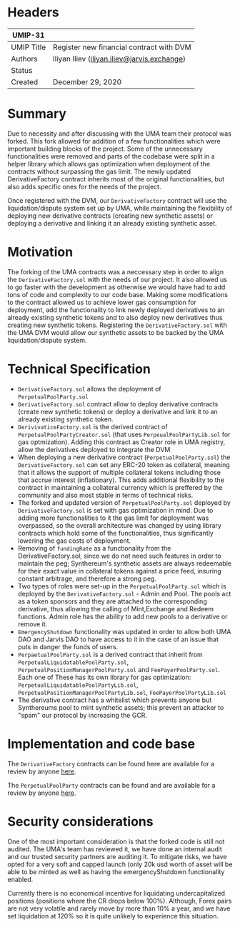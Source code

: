 # Headers

| UMIP-31  |                                                                                                                                          |
|------------|------------------------------------------------------------------------------------------------------------------------------------------|
| UMIP Title | Register new financial contract with DVM                                                                                                |
| Authors    | Iliyan Iliev (iliyan.iliev@jarvis.exchange) |
| Status     |                                                                                                                                     |
| Created    | December 29, 2020      

# Summary

Due to necessity and after discussing with the UMA team their protocol was forked. This fork allowed for addition of a few functionalities which were important building blocks of the project. Some of the unnecessary functionalities were removed and parts of the codebase were split in a helper library which allows gas optimization when deployment of the contracts without surpassing the gas limit. The newly updated DerivativeFactory contract inherits most of the original functionalities, but also adds specific ones for the needs of the project.

Once registered with the DVM, our `DerivativeFactory` contract will use the liquidation/dispute system set up by UMA, while maintaining the flexibility of deploying new derivative contracts (creating new synthetic assets) or deploying a derivative and linking it an already existing synthetic asset.

# Motivation

The forking of the UMA contracts was a neccessary step in order to align the `DerivativeFactory.sol` with the needs of our project. It also allowed us to go faster with the development as otherwise we would have had to add tons of code and complexity to our code base.
Making some modifications to the contract allowed us to achieve lower gas consumption for deployment, add the functionality to link newly deployed derivatives to an already existing synthetic tokens and to also deploy new derivatives thus creating new synthetic tokens.
Registering the `DerivativeFactory.sol` with the UMA DVM would allow our synthetic assets to be backed by the UMA liquidation/dispute system.


# Technical Specification

- `DerivativeFactory.sol` allows the deployment of `PerpetualPoolParty.sol`
- `DerivativeFactory.sol` contract allow  to deploy derivative contracts (create new synthetic tokens) or deploy  a derivative and link it to an already existing synthetic token.
- `DerivivaticeFactory.sol` is the derived contract of `PerpetualPoolPartyCreator.sol` (that uses `PerpeualPoolPartyLib.sol` for gas optmization).  Adding this contract as Creator role in UMA registry, allow the derivatives deployed to integrate the DVM
- When deploying a new derivative contract (`PerpetualPoolParty.sol`) the `DerivativeFactory.sol` can set any ERC-20 token as collateral, meaning that it allows the support of multiple collateral tokens including those that accrue interest (inflationary). This adds additional flexibility to the contract in maintaining a collateral currency which is preffered by the community and also most stable in terms of technical risks. 
- The forked and updated version of `PerpetualPoolParty.sol` deployed by `DerivativeFactory.sol` is set with gas optimization in mind. Due to adding more functionalities to it the gas limit for deployment was overpassed, so the overall architecture was changed by using library contracts which hold some of the functionalities, thus significantly lowering the gas costs of deployment.
- Removing of `fundingRate` as a functionality from the DerivativeFactory.sol, since we do not need such features in order to maintain the peg; Synthereum's synthetic assets are always redeemable for their exact value in collateral tokens against a price feed, insuring constant arbitrage, and therefore a strong peg.
- Two types of roles were set-up in the `PerpetualPoolParty.sol` which is deployed by the `DerivativeFactory.sol` - Admin and Pool. The pools act as a token sponsors and they are attached to the corresponding derivative, thus allowing the calling of Mint,Exchange and Redeem functions. Admin role has the ability to add new pools to a derivative or remove it.
- `EmergencyShutdown` functionality was updated in order to allow both UMA DAO and Jarvis DAO to have access to it in the case of an issue that puts in danger the funds of users. 
- `PerpaetualPoolParty.sol` is a derived contract that inherit from  `PerpetualLiquidatablePoolParty.sol`, `PerpetualPositionManagerPoolParty.sol` and  `FeePayerPoolParty.sol`. Each one of These has its own library for gas optimization:
`PerpetualLiquidatablePoolPartyLib.sol`, `PerpetualPositionManagerPoolPartyLib.sol`, `FeePayerPoolPartyLib.sol`
- The derivative contract has a whitelist which prevents anyone but Synthereums pool to mint synthetic assets; this prevent an attacker to "spam" our protocol by increasing the GCR.

# Implementation and code base

The `DerivativeFactory` contracts can be found here are available for a review by anyone [here](https://gitlab.com/jarvis-network/apps/exchange/mono-repo/-/tree/feature/uma-integration-part-2/libs/contracts/contracts).

The `PerpetualPoolParty` contracts can be found and are available for a review by anyone [here](https://gitlab.com/jarvis-network/apps/exchange/UMAprotocol/-/tree/jarvis-dev/for-publish/0.3.x/packages/core/contracts).

# Security considerations

One of the most important consideration is that the forked code is still not audited. The UMA's team has reviewed it, we have done an internal audit and our trusted security partners are auditing it. To mitigate risks, we have opted for a very soft and capped launch (only 20k usd worth of asset will be able to be minted as well as having the emergencyShutdown functionality enabled.

Currently there is no economical incentive for liquidating undercapitalized positions (positions where the CR drops below 100%). Although, Forex pairs are not very volatile and rarely move by more than 10% a year, and we have set liquidation at 120% so it is quite unlikely to experience this situation.
